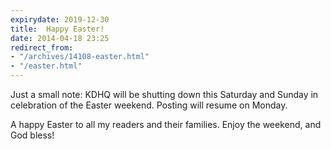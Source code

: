 ```yaml
---
expirydate: 2019-12-30
title:  Happy Easter!
date: 2014-04-18 23:25
redirect_from:
- "/archives/14108-easter.html"
- "/easter.html"
---
```



Just a small note: KDHQ will be shutting down this Saturday and Sunday in celebration of the Easter weekend. Posting will resume on Monday. 

A happy Easter to all my readers and their families. Enjoy the weekend, and God bless!
